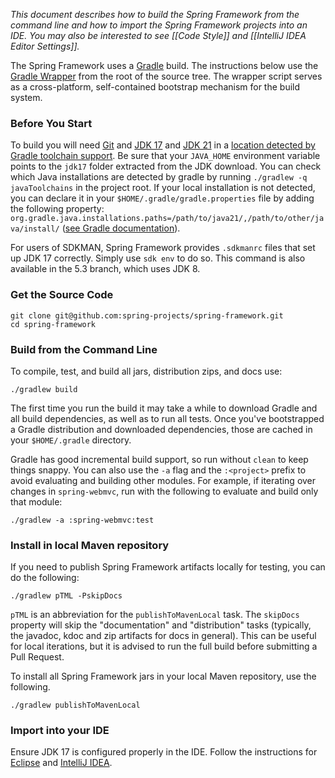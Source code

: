 _This document describes how to build the Spring Framework from the command line
and how to import the Spring Framework projects into an IDE. You may also be
interested to see [[Code Style]] and [[IntelliJ IDEA Editor Settings]]._

The Spring Framework uses a [Gradle](https://gradle.org) build. The instructions below
use the [Gradle Wrapper](https://vimeo.com/34436402) from the root of the source tree.
The wrapper script serves as a cross-platform, self-contained bootstrap mechanism
for the build system.

### Before You Start

To build you will need [Git](https://docs.github.com/en/get-started/quickstart/set-up-git) and
[JDK 17](https://adoptium.net/) and [JDK 21](https://jdk.java.net/21/) in a [location detected by Gradle toolchain support](https://docs.gradle.org/current/userguide/toolchains.html#sec:auto_detection). Be sure
that your `JAVA_HOME` environment variable points to the `jdk17` folder extracted
from the JDK download. You can check which Java installations are detected by gradle by running `./gradlew -q javaToolchains` in the project root. If your local installation is not detected, you can declare it in your `$HOME/.gradle/gradle.properties` file by adding the following property: `org.gradle.java.installations.paths=/path/to/java21/,/path/to/other/java/install/` ([see Gradle documentation](https://docs.gradle.org/current/userguide/toolchains.html#sec:custom_loc)).

For users of SDKMAN, Spring Framework provides `.sdkmanrc` files that set up JDK 17 correctly.
Simply use `sdk env` to do so.
This command is also available in the 5.3 branch, which uses JDK 8.


### Get the Source Code

```shell
git clone git@github.com:spring-projects/spring-framework.git
cd spring-framework
```

### Build from the Command Line

To compile, test, and build all jars, distribution zips, and docs use:

```shell
./gradlew build
```

The first time you run the build it may take a while to download Gradle and all build dependencies, as well as to run all tests. Once you've bootstrapped a Gradle distribution and downloaded dependencies, those are cached in your `$HOME/.gradle` directory.

Gradle has good incremental build support, so run without `clean` to keep things snappy. You can also use the `-a` flag and the `:<project>` prefix to avoid evaluating and building other modules. For example, if iterating over changes in `spring-webmvc`, run with the following to evaluate and build only that module:

```shell
./gradlew -a :spring-webmvc:test
```


### Install in local Maven repository

If you need to publish Spring Framework artifacts locally for testing, you can do the following:

```shell
./gradlew pTML -PskipDocs
```

`pTML` is an abbreviation for the `publishToMavenLocal` task. The `skipDocs` property will skip the "documentation" and "distribution" tasks (typically, the javadoc, kdoc and zip artifacts for docs in general). This can be useful for local iterations, but it is advised to run the full build before submitting a Pull Request.

To install all Spring Framework jars in your local Maven repository, use the following.

```shell
./gradlew publishToMavenLocal
```


### Import into your IDE

Ensure JDK 17 is configured properly in the IDE.
Follow the instructions for [Eclipse](https://github.com/spring-projects/spring-framework/blob/master/import-into-eclipse.md) and [IntelliJ IDEA](https://github.com/spring-projects/spring-framework/blob/master/import-into-idea.md).
